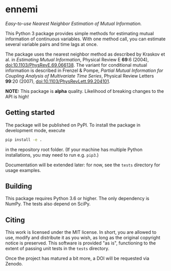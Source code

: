 # ennemi
_Easy-to-use Nearest Neighbor Estimation of Mutual Information._

This Python 3 package provides simple methods for estimating mutual information of continuous variables.
With one method call, you can estimate several variable pairs and time lags at once.

The package uses the nearest neighbor method as described by Kraskov et al. in
_Estimating Mutual Information_, Physical Review E **69**:6 (2004),
[doi:10.1103/PhysRevE.69.066138](https://dx.doi.org/10.1103/PhysRevE.69.066138).
The variant for conditional mutual information is described in Frenzel & Pompe,
_Partial Mutual Information for Coupling Analysis of Multivariate Time Series_,
Physical Review Letters **99**:20 (2007),
[doi:10.1103/PhysRevLett.99.204101](https://dx.doi.org/10.1103/PhysRevLett.99.204101).

**NOTE:** This package is **alpha** quality. Likelihood of breaking changes to the API is high!


## Getting started

The package will be published on PyPI.
To install the package in development mode, execute
```sh
pip install -e .
```
in the repository root folder.
(If your machine has multiple Python installations, you may need to run e.g. `pip3`.)

Documentation will be extended later: for now, see the `tests` directory for usage examples.


## Building

This package requires Python 3.6 or higher.
The only dependency is NumPy.
The tests also depend on SciPy.


## Citing

This work is licensed under the MIT license.
In short, you are allowed to use, modify and distribute it as you wish, as long as
the original copyright notice is preserved.
This software is provided "as is", functioning to the extent of passing unit tests in the `tests` directory.

Once the project has matured a bit more, a DOI will be requested via Zenodo.
